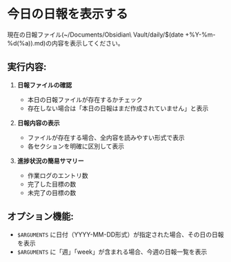 # 今日の日報を表示する

現在の日報ファイル(~/Documents/Obsidian\ Vault/daily/$(date +%Y-%m-%d(%a)).md)の内容を表示してください。

## 実行内容:

1. **日報ファイルの確認**
   - 本日の日報ファイルが存在するかチェック
   - 存在しない場合は「本日の日報はまだ作成されていません」と表示

2. **日報内容の表示**
   - ファイルが存在する場合、全内容を読みやすい形式で表示
   - 各セクションを明確に区別して表示

3. **進捗状況の簡易サマリー**
   - 作業ログのエントリ数
   - 完了した目標の数
   - 未完了の目標の数

## オプション機能:

- `$ARGUMENTS` に日付（YYYY-MM-DD形式）が指定された場合、その日の日報を表示
- `$ARGUMENTS` に「週」「week」が含まれる場合、今週の日報一覧を表示
